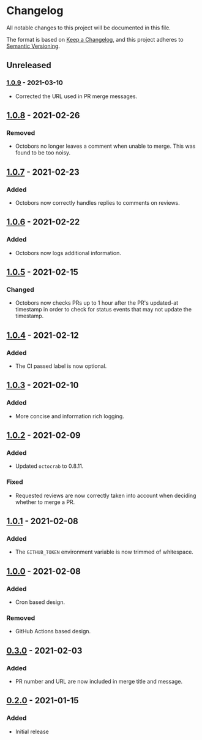# Changelog
All notable changes to this project will be documented in this file.

The format is based on [Keep a Changelog](https://keepachangelog.com/en/1.0.0/),
and this project adheres to [Semantic Versioning](https://semver.org/spec/v2.0.0.html).

[Unreleased]: https://github.com/EmbarkStudios/octobors/compare/1.0.9...HEAD
[1.0.9]: https://github.com/EmbarkStudios/octobors/releases/tag/1.0.9
[1.0.8]: https://github.com/EmbarkStudios/octobors/releases/tag/1.0.8
[1.0.7]: https://github.com/EmbarkStudios/octobors/releases/tag/1.0.7
[1.0.6]: https://github.com/EmbarkStudios/octobors/releases/tag/1.0.6
[1.0.5]: https://github.com/EmbarkStudios/octobors/releases/tag/1.0.5
[1.0.4]: https://github.com/EmbarkStudios/octobors/releases/tag/1.0.4
[1.0.3]: https://github.com/EmbarkStudios/octobors/releases/tag/1.0.3
[1.0.2]: https://github.com/EmbarkStudios/octobors/releases/tag/1.0.2
[1.0.1]: https://github.com/EmbarkStudios/octobors/releases/tag/1.0.1
[1.0.0]: https://github.com/EmbarkStudios/octobors/releases/tag/1.0.0
[0.3.0]: https://github.com/EmbarkStudios/octobors/releases/tag/0.3.0
[0.2.0]: https://github.com/EmbarkStudios/octobors/releases/tag/0.2.0

## Unreleased
### [1.0.9] - 2021-03-10
- Corrected the URL used in PR merge messages.

## [1.0.8] - 2021-02-26
### Removed
- Octobors no longer leaves a comment when unable to merge. This was found to
  be too noisy.

## [1.0.7] - 2021-02-23
### Added
- Octobors now correctly handles replies to comments on reviews.

## [1.0.6] - 2021-02-22
### Added
- Octobors now logs additional information.

## [1.0.5] - 2021-02-15
### Changed
- Octobors now checks PRs up to 1 hour after the PR's updated-at timestamp in
  order to check for status events that may not update the timestamp.

## [1.0.4] - 2021-02-12
### Added
- The CI passed label is now optional.

## [1.0.3] - 2021-02-10
### Added
- More concise and information rich logging.

## [1.0.2] - 2021-02-09
### Added
- Updated `octocrab` to 0.8.11.

### Fixed
- Requested reviews are now correctly taken into account when deciding
  whether to merge a PR.

## [1.0.1] - 2021-02-08
### Added
- The `GITHUB_TOKEN` environment variable is now trimmed of whitespace.

## [1.0.0] - 2021-02-08
### Added
- Cron based design.

### Removed
- GitHub Actions based design.

## [0.3.0] - 2021-02-03
### Added
- PR number and URL are now included in merge title and message.

## [0.2.0] - 2021-01-15
### Added
- Initial release
